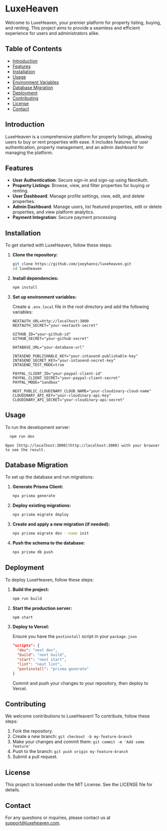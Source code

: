 # LuxeHeaven

Welcome to LuxeHeaven, your premier platform for property listing, buying, and renting. This project aims to provide a seamless and efficient experience for users and administrators alike.

## Table of Contents

- [Introduction](#introduction)
- [Features](#features)
- [Installation](#installation)
- [Usage](#usage)
- [Environment Variables](#environment-variables)
- [Database Migration](#database-migration)
- [Deployment](#deployment)
- [Contributing](#contributing)
- [License](#license)
- [Contact](#contact)

## Introduction

LuxeHeaven is a comprehensive platform for property listings, allowing users to buy or rent properties with ease. It includes features for user authentication, property management, and an admin dashboard for managing the platform.

## Features

- **User Authentication**: Secure sign-in and sign-up using NextAuth.
- **Property Listings**: Browse, view, and filter properties for buying or renting.
- **User Dashboard**: Manage profile settings, view, edit, and delete properties.
- **Admin Dashboard**: Manage users, list featured properties, edit or delete properties, and view platform analytics.
- **Payment Integration**: Secure payment processing

## Installation

To get started with LuxeHeaven, follow these steps:

1. **Clone the repository:**

    ```bash
    git clone https://github.com/joeyhanni/luxeheaven.git
    cd luxeheaven
    ```

2. **Install dependencies:**

    ```bash
    npm install
    ```

3. **Set up environment variables:**

    Create a `.env.local` file in the root directory and add the following variables:

    ```properties
    NEXTAUTH_URL=http://localhost:3000
    NEXTAUTH_SECRET="your-nextauth-secret"

    GITHUB_ID="your-github-id"
    GITHUB_SECRET="your-github-secret"

    DATABASE_URL="your-database-url"

    INTASEND_PUBLISHABLE_KEY="your-intasend-publishable-key"
    INTASEND_SECRET_KEY="your-intasend-secret-key"
    INTASEND_TEST_MODE=true

    PAYPAL_CLIENT_ID="your-paypal-client-id"
    PAYPAL_CLIENT_SECRET="your-paypal-client-secret"
    PAYPAL_MODE="sandbox"

    NEXT_PUBLIC_CLOUDINARY_CLOUD_NAME="your-cloudinary-cloud-name"
    CLOUDINARY_API_KEY="your-cloudinary-api-key"
    CLOUDINARY_API_SECRET="your-cloudinary-api-secret"
    ```

## Usage

To run the development server:

```bash
  npm run dev
```
```
Open [http://localhost:3000](http://localhost:3000) with your browser to see the result.
```


## Database Migration

To set up the database and run migrations:

1. **Generate Prisma Client:**

    ```bash
    npx prisma generate
    ```

2. **Deploy existing migrations:**

    ```bash
    npx prisma migrate deploy
    ```

3. **Create and apply a new migration (if needed):**

    ```bash
    npx prisma migrate dev --name init
    ```

4. **Push the schema to the database:**

    ```bash
    npx prisma db push
    ```

## Deployment

To deploy LuxeHeaven, follow these steps:

1. **Build the project:**

    ```bash
    npm run build
    ```

2. **Start the production server:**

    ```bash
    npm start
    ```

3. **Deploy to Vercel:**

    Ensure you have the `postinstall` script in your `package.json`

    ```json
    "scripts": {
      "dev": "next dev",
      "build": "next build",
      "start": "next start",
      "lint": "next lint",
      "postinstall": "prisma generate"
    }
    ```

    Commit and push your changes to your repository, then deploy to Vercel.

## Contributing

We welcome contributions to LuxeHeaven! To contribute, follow these steps:

1. Fork the repository.
2. Create a new branch: `git checkout -b my-feature-branch`
3. Make your changes and commit them: `git commit -m 'Add some feature'`
4. Push to the branch: `git push origin my-feature-branch`
5. Submit a pull request.

## License

This project is licensed under the MIT License. See the LICENSE file for details.

## Contact

For any questions or inquiries, please contact us at support@luxeheaven.com.